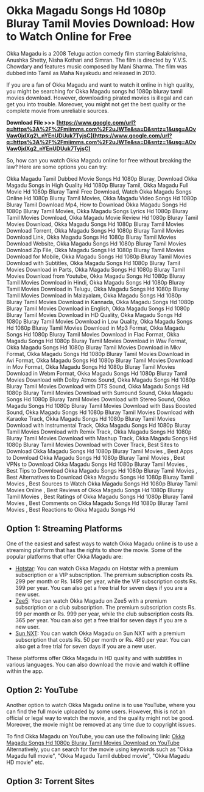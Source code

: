 
 
# Okka Magadu Songs Hd 1080p Bluray Tamil Movies Download: How to Watch Online for Free
 <meta name="description" content="Are you looking for Okka Magadu songs hd 1080p bluray tamil movies download? Here are some tips and tricks to watch this popular Telugu movie online for free."> 
Okka Magadu is a 2008 Telugu action comedy film starring Balakrishna, Anushka Shetty, Nisha Kothari and Simran. The film is directed by Y.V.S. Chowdary and features music composed by Mani Sharma. The film was dubbed into Tamil as Maha Nayakudu and released in 2010.
 
If you are a fan of Okka Magadu and want to watch it online in high quality, you might be searching for Okka Magadu songs hd 1080p bluray tamil movies download. However, downloading pirated movies is illegal and can get you into trouble. Moreover, you might not get the best quality or the complete movie from unreliable sources.
 
**Download File >>> [https://www.google.com/url?q=https%3A%2F%2Fmiimms.com%2F2uJWTe&sa=D&sntz=1&usg=AOvVaw0jdXg2\_nYEnUDUuk7TyjsC](https://www.google.com/url?q=https%3A%2F%2Fmiimms.com%2F2uJWTe&sa=D&sntz=1&usg=AOvVaw0jdXg2_nYEnUDUuk7TyjsC)**


 
So, how can you watch Okka Magadu online for free without breaking the law? Here are some options you can try:
 
Okka Magadu Tamil Dubbed Movie Songs Hd 1080p Bluray,  Download Okka Magadu Songs in High Quality Hd 1080p Bluray Tamil,  Okka Magadu Full Movie Hd 1080p Bluray Tamil Free Download,  Watch Okka Magadu Songs Online Hd 1080p Bluray Tamil Movies,  Okka Magadu Video Songs Hd 1080p Bluray Tamil Download Mp4,  How to Download Okka Magadu Songs Hd 1080p Bluray Tamil Movies,  Okka Magadu Songs Lyrics Hd 1080p Bluray Tamil Movies Download,  Okka Magadu Movie Review Hd 1080p Bluray Tamil Movies Download,  Okka Magadu Songs Hd 1080p Bluray Tamil Movies Download Torrent,  Okka Magadu Songs Hd 1080p Bluray Tamil Movies Download Link,  Okka Magadu Songs Hd 1080p Bluray Tamil Movies Download Website,  Okka Magadu Songs Hd 1080p Bluray Tamil Movies Download Zip File,  Okka Magadu Songs Hd 1080p Bluray Tamil Movies Download for Mobile,  Okka Magadu Songs Hd 1080p Bluray Tamil Movies Download with Subtitles,  Okka Magadu Songs Hd 1080p Bluray Tamil Movies Download in Parts,  Okka Magadu Songs Hd 1080p Bluray Tamil Movies Download from Youtube,  Okka Magadu Songs Hd 1080p Bluray Tamil Movies Download in Hindi,  Okka Magadu Songs Hd 1080p Bluray Tamil Movies Download in Telugu,  Okka Magadu Songs Hd 1080p Bluray Tamil Movies Download in Malayalam,  Okka Magadu Songs Hd 1080p Bluray Tamil Movies Download in Kannada,  Okka Magadu Songs Hd 1080p Bluray Tamil Movies Download in English,  Okka Magadu Songs Hd 1080p Bluray Tamil Movies Download in HD Quality,  Okka Magadu Songs Hd 1080p Bluray Tamil Movies Download in Low Quality,  Okka Magadu Songs Hd 1080p Bluray Tamil Movies Download in Mp3 Format,  Okka Magadu Songs Hd 1080p Bluray Tamil Movies Download in Flac Format,  Okka Magadu Songs Hd 1080p Bluray Tamil Movies Download in Wav Format,  Okka Magadu Songs Hd 1080p Bluray Tamil Movies Download in Mkv Format,  Okka Magadu Songs Hd 1080p Bluray Tamil Movies Download in Avi Format,  Okka Magadu Songs Hd 1080p Bluray Tamil Movies Download in Mov Format,  Okka Magadu Songs Hd 1080p Bluray Tamil Movies Download in Webm Format,  Okka Magadu Songs Hd 1080p Bluray Tamil Movies Download with Dolby Atmos Sound,  Okka Magadu Songs Hd 1080p Bluray Tamil Movies Download with DTS Sound,  Okka Magadu Songs Hd 1080p Bluray Tamil Movies Download with Surround Sound,  Okka Magadu Songs Hd 1080p Bluray Tamil Movies Download with Stereo Sound,  Okka Magadu Songs Hd 1080p Bluray Tamil Movies Download with Bass Boosted Sound,  Okka Magadu Songs Hd 1080p Bluray Tamil Movies Download with Karaoke Track,  Okka Magadu Songs Hd 1080p Bluray Tamil Movies Download with Instrumental Track,  Okka Magadu Songs Hd 1080p Bluray Tamil Movies Download with Remix Track,  Okka Magadu Songs Hd 1080p Bluray Tamil Movies Download with Mashup Track,  Okka Magadu Songs Hd 1080p Bluray Tamil Movies Download with Cover Track,  Best Sites to Download Okka Magadu Songs Hd 1080p Bluray Tamil Movies ,  Best Apps to Download Okka Magadu Songs Hd 1080p Bluray Tamil Movies ,  Best VPNs to Download Okka Magadu Songs Hd 1080p Bluray Tamil Movies ,  Best Tips to Download Okka Magadu Songs Hd 1080p Bluray Tamil Movies ,  Best Alternatives to Download Okka Magadu Songs Hd 1080p Bluray Tamil Movies ,  Best Sources to Watch Okka Magadu Songs Hd 1080p Bluray Tamil Movies Online ,  Best Reviews of Okka Magadu Songs Hd 1080p Bluray Tamil Movies ,  Best Ratings of Okka Magadu Songs Hd 1080p Bluray Tamil Movies ,  Best Comments on Okka Magadu Songs Hd 1080p Bluray Tamil Movies ,  Best Reactions to Okka Magadu Songs Hd
 
## Option 1: Streaming Platforms
 
One of the easiest and safest ways to watch Okka Magadu online is to use a streaming platform that has the rights to show the movie. Some of the popular platforms that offer Okka Magadu are:
 
- [Hotstar](https://www.hotstar.com/in/movies/okka-magadu/1000105693/watch): You can watch Okka Magadu on Hotstar with a premium subscription or a VIP subscription. The premium subscription costs Rs. 299 per month or Rs. 1499 per year, while the VIP subscription costs Rs. 399 per year. You can also get a free trial for seven days if you are a new user.
- [Zee5](https://www.zee5.com/movies/details/okka-magadu/0-0-2374): You can watch Okka Magadu on Zee5 with a premium subscription or a club subscription. The premium subscription costs Rs. 99 per month or Rs. 999 per year, while the club subscription costs Rs. 365 per year. You can also get a free trial for seven days if you are a new user.
- [Sun NXT](https://www.sunnxt.com/telugu-movie/detail/10183/okka-magadu/): You can watch Okka Magadu on Sun NXT with a premium subscription that costs Rs. 50 per month or Rs. 480 per year. You can also get a free trial for seven days if you are a new user.

These platforms offer Okka Magadu in HD quality and with subtitles in various languages. You can also download the movie and watch it offline within the app.
 
## Option 2: YouTube
 
Another option to watch Okka Magadu online is to use YouTube, where you can find the full movie uploaded by some users. However, this is not an official or legal way to watch the movie, and the quality might not be good. Moreover, the movie might be removed at any time due to copyright issues.
 
To find Okka Magadu on YouTube, you can use the following link:
 [Okka Magadu Songs Hd 1080p Bluray Tamil Movies Download on YouTube](https://www.youtube.com/results?search_query=Okka+Magadu+Songs+Hd+1080p+Bluray+Tamil+Movies+Download) 
Alternatively, you can search for the movie using keywords such as "Okka Magadu full movie", "Okka Magadu Tamil dubbed movie", "Okka Magadu HD movie" etc.
 
## Option 3: Torrent Sites
 <p 8cf37b1e13
 
